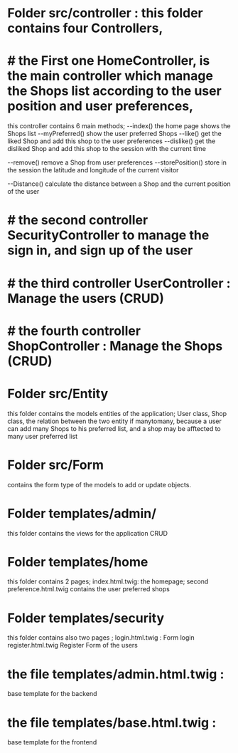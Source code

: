 # Folder src/controller : this folder contains four Controllers,

# # the First one HomeController, is the main controller which manage the Shops list according to the user position and user preferences,
this controller contains 6 main methods;
--index() the home page shows the Shops list
--myPreferred() show the user preferred Shops
--like() get the liked Shop and add this shop to the user preferences
--dislike() get the disliked Shop and add this shop to the session with the current time

--remove() remove a Shop from user preferences
--storePosition() store in the session the latitude and longitude of the current visitor

--Distance() calculate the distance between a Shop and the current position of the user


# # the second controller SecurityController to manage the sign in, and sign up of the user

# # the third controller UserController : Manage the users (CRUD)

# # the fourth controller ShopController : Manage the Shops (CRUD)

# Folder src/Entity 
this folder contains the models entities of the application; User class, Shop class, the relation between the two entity if manytomany, because a user can add many Shops to his preferred list, and a shop may be afftected to many user preferred list

# Folder src/Form
contains the form type of the models to add or update objects.

# Folder templates/admin/
this folder contains the views for the application CRUD

# Folder templates/home
this folder contains 2 pages;  index.html.twig: the homepage;
second preference.html.twig contains the user preferred shops

# Folder templates/security
this folder contains also two pages ; login.html.twig : Form login
register.html.twig Register Form of the users

# the file templates/admin.html.twig : 
base template for the backend
# the file templates/base.html.twig : 
base template for the frontend 
